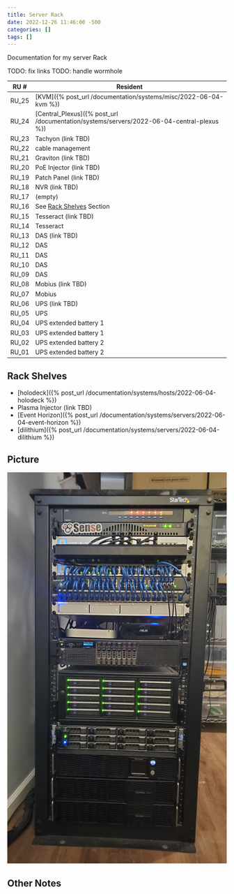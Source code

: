 ```yaml
---
title: Server Rack
date: 2022-12-26 11:46:00 -500
categories: []
tags: []
---
```


Documentation for my server Rack

TODO: fix links
TODO: handle wormhole

| RU #  | Resident                                                                                  |
| ----- | ----------------------------------------------------------------------------------------- |
| RU_25 | [KVM]({% post_url /documentation/systems/misc/2022-06-04-kvm %})                          |
| RU_24 | [Central_Plexus]({% post_url /documentation/systems/servers/2022-06-04-central-plexus %}) |
| RU_23 | Tachyon (link TBD)                                                                        |
| RU_22 | cable management                                                                          |
| RU_21 | Graviton (link TBD)                                                                       |
| RU_20 | PoE Injector (link TBD)                                                                   |
| RU_19 | Patch Panel (link TBD)                                                                    |
| RU_18 | NVR (link TBD)                                                                            |
| RU_17 | (empty)                                                                                   |
| RU_16 | See [Rack Shelves](#rack-shelves) Section                                                 |
| RU_15 | Tesseract (link TBD)                                                                      |
| RU_14 | Tesseract                                                                                 |
| RU_13 | DAS (link TBD)                                                                            |
| RU_12 | DAS                                                                                       |
| RU_11 | DAS                                                                                       |
| RU_10 | DAS                                                                                       |
| RU_09 | DAS                                                                                       |
| RU_08 | Mobius (link TBD)                                                                         |
| RU_07 | Mobius                                                                                    |
| RU_06 | UPS (link TBD)                                                                            |
| RU_05 | UPS                                                                                       |
| RU_04 | UPS extended battery 1                                                                    |
| RU_03 | UPS extended battery 1                                                                    |
| RU_02 | UPS extended battery 2                                                                    |
| RU_01 | UPS extended battery 2                                                                    |

## Rack Shelves

- [holodeck]({% post_url /documentation/systems/hosts/2022-06-04-holodeck %})
- Plasma Injector (link TBD)
- [Event Horizon]({% post_url /documentation/systems/servers/2022-06-04-event-horizon %})
- [dilithium]({% post_url /documentation/systems/servers/2022-06-04-dilithium %})

## Picture

![full rack](/assets/rack_full.jpg)

## Other Notes
